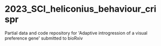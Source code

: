 # 2023_SCI_heliconius_behaviour_crispr
Partial data and code repository for 'Adaptive introgression of a visual preference gene' submitted to bioRxiv
